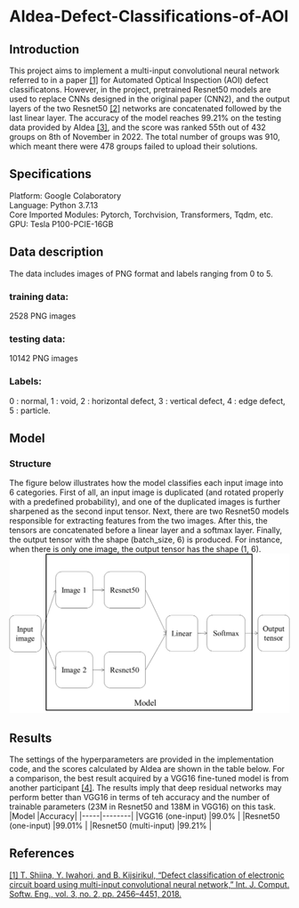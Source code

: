 # AIdea-Defect-Classifications-of-AOI
## Introduction
This project aims to implement a multi-input convolutional neural network referred to in a paper [[1]](https://www.graphyonline.com/archives/IJCSE/2018/IJCSE-137/) for Automated Optical Inspection (AOI) defect classificatons. However, in the project, pretrained Resnet50 models are used to replace CNNs designed in the original paper (CNN2), and the output layers of the two Resnet50 [[2]](https://arxiv.org/abs/1512.03385) networks are concatenated followed by the last linear layer. The accuracy of the model reaches 99.21% on the testing data provided by AIdea [[3]](https://aidea-web.tw/topic/285ef3be-44eb-43dd-85cc-f0388bf85ea4), and the score was ranked 55th out of 432 groups on 8th of November in 2022. The total number of groups was 910, which meant there were 478 groups failed to upload their solutions.  
## Specifications
Platform: Google Colaboratory  
Language: Python 3.7.13  
Core Imported Modules: Pytorch, Torchvision, Transformers, Tqdm, etc.  
GPU: Tesla P100-PCIE-16GB  
## Data description
The data includes images of PNG format and labels ranging from 0 to 5.  
### training data: 
2528 PNG images
### testing data: 
10142 PNG images
### Labels: 
0 : normal,
1 : void,
2 : horizontal defect,
3 : vertical defect,
4 : edge defect,
5 : particle.
## Model
### Structure
The figure below illustrates how the model classifies each input image into 6 categories. First of all, an input image is duplicated (and rotated properly with a predefined probability), and one of the duplicated images is further sharpened as the second input tensor. Next, there are two Resnet50 models responsible for extracting features from the two images. After this, the tensors are concatenated before a linear layer and a softmax layer. Finally, the output tensor with the shape (batch_size, 6) is produced. For instance, when there is only one image, the output tensor has the shape (1, 6).
![Model](/display_images/model.png)
## Results
The settings of the hyperparameters are provided in the implementation code, and the scores calculated by AIdea are shown in the table below. For a comparison, the best result acquired by a VGG16 fine-tuned model is from another participant [[4]](https://github.com/hcygeorge/aoi_defect_detection). The results imply that deep residual networks may perform better than VGG16 in terms of teh accuracy and the number of trainable parameters (23M in Resnet50 and 138M in VGG16) on this task.
|Model |Accuracy|
|-----|--------|
|VGG16 (one-input)  |99.0% |
|Resnet50 (one-input)     |99.01% |
|Resnet50 (multi-input)   |99.21% |
## References
[[1] T. Shiina, Y. Iwahori, and B. Kijsirikul, “Defect classification of electronic circuit board using multi-input convolutional neural network,” Int. J. Comput. Softw. Eng., vol. 3, no. 2, pp. 2456–4451, 2018.](https://www.graphyonline.com/archives/IJCSE/2018/IJCSE-137/)



